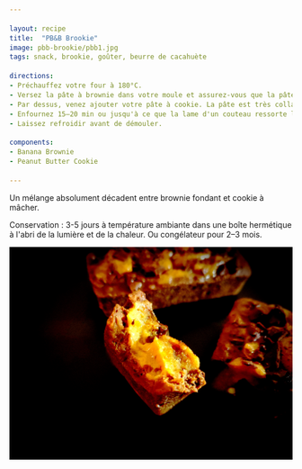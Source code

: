```yaml
---

layout: recipe
title:  "PB&B Brookie"
image: pbb-brookie/pbb1.jpg
tags: snack, brookie, goûter, beurre de cacahuète

directions:
- Préchauffez votre four à 180°C.
- Versez la pâte à brownie dans votre moule et assurez-vous que la pâte soit bien tassée. 
- Par dessus, venez ajouter votre pâte à cookie. La pâte est très collante donc n'hésitez pas à huiler/mouiller vos ustensiles ou vos doigts pour qu'elles soit plus facile à manipuler. Vous pouvez déposer des petites boules par dessus la pâte à brownie pour peu que vous ne laissiez pas trop d'espace entre chaque, pas besoin d'avoir une couche parfaitement lisse. Cette pâte va en effet s'étaler d'elle-même à la cuisson. 
- Enfournez 15–20 min ou jusqu'à ce que la lame d'un couteau ressorte légèrement humide (si vous souhaitez un coeur coulant)
- Laissez refroidir avant de démouler. 

components:
- Banana Brownie
- Peanut Butter Cookie

---
```


Un mélange absolument décadent entre brownie fondant et cookie à mâcher.

Conservation : 3-5 jours à température ambiante dans une boîte hermétique à l'abri de la lumière et de la chaleur. Ou congélateur pour 2–3 mois. 

![L’intérieur est tellement gooey que le brookie se délie entre les lèvres.](../images/pbb-brookie/pbb6.jpg)